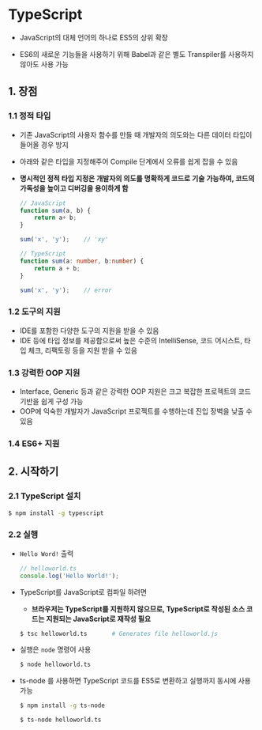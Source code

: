 # TypeScript

- JavaScript의 대체 언어의 하나로 ES5의 상위 확장

- ES6의 새로운 기능들을 사용하기 위해 Babel과 같은 별도 Transpiler를 사용하지 않아도 사용 가능

## 1. 장점 

### 1.1 정적 타입

- 기존 JavaScript의 사용자 함수를 만들 때 개발자의 의도와는 다른 데이터 타입이 들어올 경우 방지

- 아래와 같은 타입을 지정해주어 Compile 단계에서 오류를 쉽게 잡을 수 있음

- **명시적인 정적 타입 지정은 개발자의 의도를 명확하게 코드로 기술 가능하여, 코드의 가독성을 높이고 디버깅을 용이하게 함**

  ```javascript
  // JavaScript
  function sum(a, b) {
      return a+ b;
  }
  
  sum('x', 'y');	// 'xy'
  ```

  ```typescript
  // TypeScript
  function sum(a: number, b:number) {
      return a + b;
  }
  
  sum('x', 'y');	// error
  ```

### 1.2 도구의 지원

- IDE를 포함한 다양한 도구의 지원을 받을 수 있음
- IDE 등에 타입 정보를 제공함으로써 높은 수준의 IntelliSense, 코드 어시스트, 타입 체크, 리팩토링 등을 지원 받을 수 있음

### 1.3 강력한 OOP 지원

- Interface, Generic 등과 같은 강력한 OOP 지원은 크고 복잡한 프로젝트의 코드 기반을 쉽게 구성 가능
- OOP에 익숙한 개발자가  JavaScript 프로젝트를 수행하는데 진입 장벽을 낮출 수 있음

### 1.4 ES6+ 지원

## 2. 시작하기

### 2.1 TypeScript 설치

```bash
$ npm install -g typescript
```

### 2.2 실행

- `Hello Word!`  출력

  ```typescript
  // helloworld.ts
  console.log('Hello World!');
  ```

- TypeScript를 JavaScript로 컴파일 하려면

  - **브라우저는 TypeScript를 지원하지 않으므로, TypeScript로 작성된 소스 코드는 지원되는 JavaScript로 재작성 필요**

  ```bash
  $ tsc helloworld.ts		# Generates file helloworld.js
  ```

- 실행은 `node` 명령어 사용

  ```bash
  $ node helloworld.ts
  ```


- ts-node 를 사용하면 TypeScript 코드를 ES5로 변환하고 실행까지 동시에 사용 가능

  ```bash
  $ npm install -g ts-node
  
  $ ts-node helloworld.ts
  ```

  